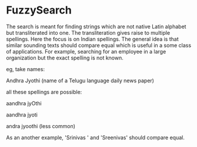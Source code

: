 # FuzzySearch

The search is meant for finding strings which are not native Latin alphabet but transliterated into one. The transliteration gives raise to multiple spellings. Here the focus is on Indian spellings. The general idea is that similar sounding texts should compare equal which is useful in a some class of applications. For example, searching for an employee in a large organization but the exact spelling is not known.

eg, take names:

Andhra Jyothi (name of a Telugu language daily news paper)

all these spellings are possible:

aandhra jyOthi

aandhra jyoti

andra jyoothi (less common)

As an another example, 'Srinivas ' and 'Sreenivas' should compare equal.
